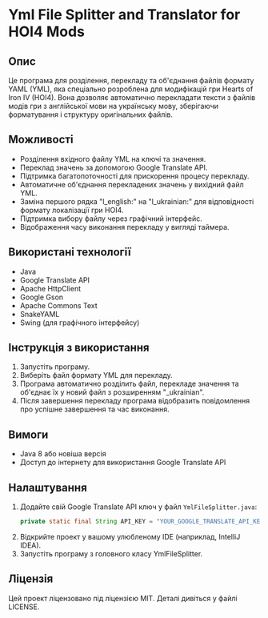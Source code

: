 # Yml File Splitter and Translator for HOI4 Mods

## Опис
Це програма для розділення, перекладу та об'єднання файлів формату YAML (YML), яка спеціально розроблена для модифікацій гри Hearts of Iron IV (HOI4). Вона дозволяє автоматично перекладати тексти з файлів модів гри з англійської мови на українську мову, зберігаючи форматування і структуру оригінальних файлів.

## Можливості
- Розділення вхідного файлу YML на ключі та значення.
- Переклад значень за допомогою Google Translate API.
- Підтримка багатопоточності для прискорення процесу перекладу.
- Автоматичне об'єднання перекладених значень у вихідний файл YML.
- Заміна першого рядка "l_english:" на "l_ukrainian:" для відповідності формату локалізації гри HOI4.
- Підтримка вибору файлу через графічний інтерфейс.
- Відображення часу виконання перекладу у вигляді таймера.

## Використані технології
- Java
- Google Translate API
- Apache HttpClient
- Google Gson
- Apache Commons Text
- SnakeYAML
- Swing (для графічного інтерфейсу)

## Інструкція з використання
1. Запустіть програму.
2. Виберіть файл формату YML для перекладу.
3. Програма автоматично розділить файл, перекладе значення та об'єднає їх у новий файл з розширенням "_ukrainian".
4. Після завершення перекладу програма відобразить повідомлення про успішне завершення та час виконання.

## Вимоги
- Java 8 або новіша версія
- Доступ до інтернету для використання Google Translate API

## Налаштування
1. Додайте свій Google Translate API ключ у файл `YmlFileSplitter.java`:
   ```java
   private static final String API_KEY = "YOUR_GOOGLE_TRANSLATE_API_KEY";
2. Відкрийте проект у вашому улюбленому IDE (наприклад, IntelliJ IDEA).
3.	Запустіть програму з головного класу YmlFileSplitter.

## Ліцензія

Цей проект ліцензовано під ліцензією MIT. Деталі дивіться у файлі LICENSE.
